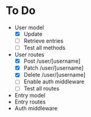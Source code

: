 # To Do

- User model
  - [x] Update
  - [ ] Retrieve entries
  - [ ] Test all methods
- User routes
  - [x] Post /user/[username]
  - [x] Patch /user/[username]
  - [x] Delete /user/[username]
  - [ ] Enable auth middleware
  - [ ] Test all routes
- Entry model
- Entry routes
- Auth middleware